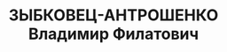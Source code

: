 ---
title: ЗЫБКОВЕЦ-АНТРОШЕНКО Владимир Филатович
description: "(19.07.1908, д. Троштань Новозыбковско-го у. Черниговской губ. – 25.10.1973,\
  \ Мос­ква) – историк и краевед. Окончил Новозыбковский агрсшедтехникум (1927), МГУ,\
  \ аспирантуру при ГАИМК (1934, Л-д), в 1934-1935 – директ. Ин-та ист. технологии\
  \ ГАИМК, по совместительству в эти же годы – директ. Новгородского гос. музея. В\
  \ сен­тябре 1935 назначен директ. Пск. краеведческого музея. При 3. открыт ист.-рев.\
  \ отдел музея (ул. Ленина, 3), в худ. отделе положено начало организации отдела\
  \ сов. искусства, проведена реэкспозиция ист. от­дела и многое др. В августе 1937\
  \ обвинен в «контрреволюционной деятельности», арестован и приговорен к 8 годам\
  \ лагерей. После отбывания срока – на поселении. Освобожден в 1955, реабилитирован,\
  \ принят на работу в сектор истории религии и атеизма Ин-та истории АН СССР. В 1960\
  \ защитил канд. диссерт. \n  Соч Ленин в Пскове \n Пек кочхозник 1935, 3, 4 ноября,\
  \ К вопросу о возникновении Пскова \n Пек колхозник 1936, 18 ноября \n  А В Филимонов"
---